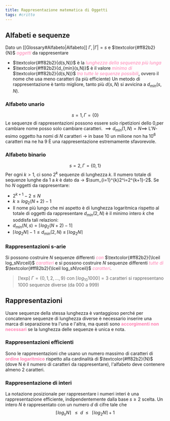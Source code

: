 ```yaml
---
title: Rappresentazione matematica di Oggetti
tags: #critto
---
```

## Alfabeti e sequenze
Dato un [[Glossary#Alfabeto|Alfabeto]] $\Gamma, |\Gamma|=s$ e $\textcolor{#ff82b2}{N}$ <span style="color:#ff82b2"><i>oggetti</i></span> da rappresentare
- $\textcolor{#ff82b2}{d(s,N)}$ è la <span style="color:#ff82b2"><i>lunghezza della sequenza più lunga</i></span>
- $\textcolor{#ff82b2}{d_{min}(s,N)}$ è il valore <span style="color:#ff82b2"><i>minimo di </i></span> $\textcolor{#ff82b2}{d(s,N)}$ <span style="color:#ff82b2"><i>tra tutte le sequenze possibili</i></span>, ovvero il nome che usa meno caratteri (la più efficiente)
Un metodo di rappresentazione è tanto migliore, tanto più $d(s,N)$ si avvicina a $d_{min}(s,N)$.
### Alfabeto unario
$$s=1, \Gamma=\{0\}$$
Le sequenze di rappresentazioni possono essere solo ripetizioni dello $0$,per cambiare nome posso solo cambiare caratteri.
	$\implies d_{min}(1,N) = N\implies$ L'$N$-esimo oggetto ha nomi di $N$ caratteri -> in base 10 un milione non ha $10^6$ caratteri ma ne ha 9
È una rappresentazione estremamente sfavorevole.
### Alfabeto binario
$$s=2, \Gamma=\{0, 1\}$$
Per ogni $k>1$, ci sono $2^k$ sequenze di lunghezza $k$. Il numero totale di sequenze lunghe da $1$ a $k$ è dato da -> $\sum_{i=1}^{k}2^i=2^{k+1}-2$. Se ho $N$ oggetti da rappresentare:
- $2^{k+1}-2\leq N$
- $k\geq log_{2}(N+2)-1$ 
- Il nome più lungo che mi aspetto è di lunghezza logaritmica rispetto al totale di oggetti da rappresentare
$d_{min}(2,N)$ è il minimo intero $k$ che soddisfa tali relazioni:
- $d_{min}(N,s) = \lceil log_{2}(N+2)-1\rceil$ 
- $\lceil log_2N\rceil -1 \leq d_{min}(2,N)\:\leq\:\lceil log_2N\rceil$ 
### Rappresentazioni s-arie
Si possono costruire $N$ sequenze differenti <span style="color:#ff82b2"><i>con</i></span> $\textcolor{#ff82b2}{\lceil log_sN\rceil}$ <span style="color:#ff82b2"><i>caratteri</i></span> e si possono costruire $N$ sequenze differenti <span style="color:#ff82b2"><i>tutte di</i></span> $\textcolor{#ff82b2}{\lceil log_sN\rceil}$ <span style="color:#ff82b2"><i>caratteri</i></span>.
> [!exp] 
> $\Gamma=\{0,1,2,...,9\}$
> con $\lceil log_{10}1000\rceil=3$ caratteri si rappresentano $1000$ sequenze diverse (da $000$ a $999$)

## Rappresentazioni
Usare sequenze della stessa lunghezza è vantaggioso perché per concatenare sequenze di lunghezza diverse è necessario inserire una marca di separazione tra l'una e l'altra, ma questi sono <span style="color:#ff82b2"><b>accorgimenti non necessari</b></span> se la lunghezza delle sequenze è unica e nota.
### Rappresentazioni efficienti
Sono le rappresentazioni che usano un numero massimo di caratteri di <span style="color:#ff82b2"><b>ordine logaritmico</b></span> rispetto alla cardinalità di $\textcolor{#ff82b2}{N}$ (dove N è il numero di caratteri da rappresentare), l'alfabeto deve contenere almeno 2 caratteri.
### Rappresentazione di interi
La notazione posizionale per rappresentare i numeri interi è una rappresentazione efficiente, indipendentemente dalla base $s\geq 2$ scelta. Un intero $N$ è rappresentato con un numero $d$ di cifre tale che $$\lceil log_sN\rceil\:\:\:\leq\:\:d\:\:\leq\:\:\:\lceil log_2N\rceil+1$$

